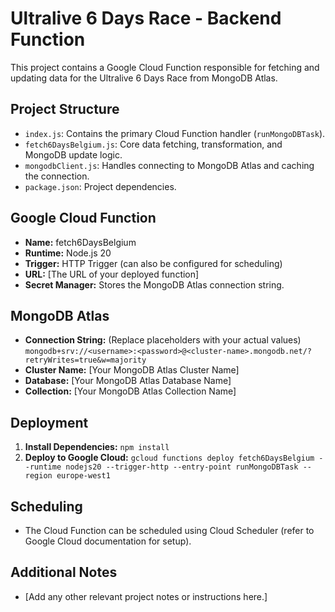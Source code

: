 # Ultralive 6 Days Race - Backend Function

This project contains a Google Cloud Function responsible for fetching and updating data for the Ultralive 6 Days Race from MongoDB Atlas.

## Project Structure

- `index.js`: Contains the primary Cloud Function handler (`runMongoDBTask`).
- `fetch6DaysBelgium.js`: Core data fetching, transformation, and MongoDB update logic.
- `mongodbClient.js`: Handles connecting to MongoDB Atlas and caching the connection.
- `package.json`: Project dependencies.

## Google Cloud Function

- **Name:** fetch6DaysBelgium
- **Runtime:** Node.js 20
- **Trigger:** HTTP Trigger (can also be configured for scheduling)
- **URL:** [The URL of your deployed function]
- **Secret Manager:** Stores the MongoDB Atlas connection string.

## MongoDB Atlas

- **Connection String:** (Replace placeholders with your actual values)
  `mongodb+srv://<username>:<password>@<cluster-name>.mongodb.net/?retryWrites=true&w=majority`
- **Cluster Name:** [Your MongoDB Atlas Cluster Name]
- **Database:** [Your MongoDB Atlas Database Name]
- **Collection:** [Your MongoDB Atlas Collection Name]

## Deployment

1. **Install Dependencies:** `npm install`
2. **Deploy to Google Cloud:** `gcloud functions deploy fetch6DaysBelgium --runtime nodejs20 --trigger-http --entry-point runMongoDBTask --region europe-west1`

## Scheduling

- The Cloud Function can be scheduled using Cloud Scheduler (refer to Google Cloud documentation for setup).

## Additional Notes

- [Add any other relevant project notes or instructions here.]
